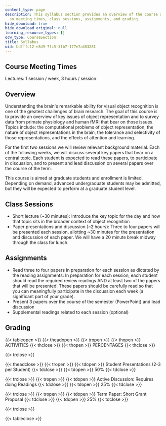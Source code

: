 ```yaml
---
content_type: page
description: This syllabus section provides an overview of the course and information
  on meeting times, class sessions, assignments, and grading.
hide_download: true
hide_download_original: null
learning_resource_types: []
ocw_type: CourseSection
title: Syllabus
uid: bdfffc12-e8d9-7fc5-3fb7-177e7a483281
---
```


Course Meeting Times
--------------------

Lectures: 1 session / week, 3 hours / session

Overview
--------

Understanding the brain's remarkable ability for visual object recognition is one of the greatest challenges of brain research. The goal of this course is to provide an overview of key issues of object representation and to survey data from primate physiology and human fMRI that bear on those issues. Topics include: the computational problems of object representation, the nature of object representations in the brain, the tolerance and selectivity of those representations, and the effects of attention and learning.

For the first two sessions we will review relevant background material. Each of the following weeks, we will discuss several key papers that bear on a central topic. Each student is expected to read these papers, to participate in discussion, and to present and lead discussion on several papers over the course of the term.

This course is aimed at graduate students and enrollment is limited. Depending on demand, advanced undergraduate students may be admitted, but they will be expected to perform at a graduate student level.

Class Sessions
--------------

*   Short lecture (~30 minutes): Introduce the key topic for the day and how that topic sits in the broader context of object recognition
*   Paper presentations and discussion (~2 hours): Three to four papers will be presented each session, allotting ~30 minutes for the presentation and discussion of each paper. We will have a 20 minute break midway through the class for lunch.

Assignments
-----------

*   Read three to four papers in preparation for each session as dictated by the reading assignments: In preparation for each session, each student should read the required review readings AND at least two of the papers that will be presented. These papers should be carefully read so that you can meaningfully participate in the discussion each week (a significant part of your grade).
*   Present 3 papers over the course of the semester (PowerPoint) and lead discussion
*   Supplemental readings related to each session (optional)

Grading
-------

{{< tableopen >}}
{{< theadopen >}}
{{< tropen >}}
{{< thopen >}}
ACTIVITIES
{{< thclose >}}
{{< thopen >}}
PERCENTAGES
{{< thclose >}}

{{< trclose >}}

{{< theadclose >}}
{{< tropen >}}
{{< tdopen >}}
Student Presentations (2-3 per Student)
{{< tdclose >}}
{{< tdopen >}}
50%
{{< tdclose >}}

{{< trclose >}}
{{< tropen >}}
{{< tdopen >}}
Active Discussion: Requires doing Readings
{{< tdclose >}}
{{< tdopen >}}
25%
{{< tdclose >}}

{{< trclose >}}
{{< tropen >}}
{{< tdopen >}}
Term Paper: Short Grant Proposal
{{< tdclose >}}
{{< tdopen >}}
25%
{{< tdclose >}}

{{< trclose >}}

{{< tableclose >}}